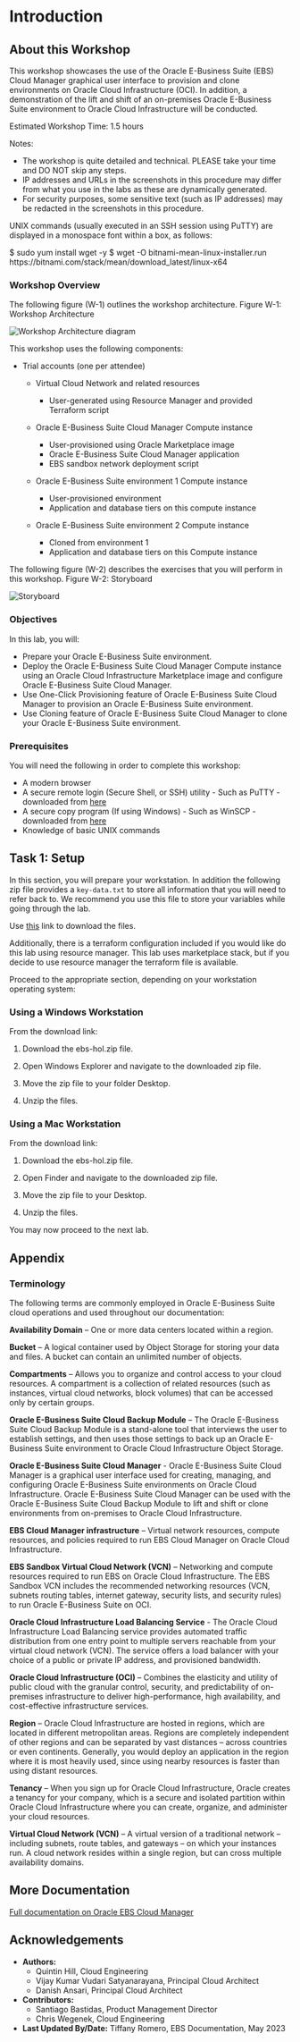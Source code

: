 # Introduction

## About this Workshop

This workshop showcases the use of the Oracle E-Business Suite (EBS) Cloud Manager graphical user interface to provision and clone environments on Oracle Cloud Infrastructure (OCI). In addition, a demonstration of the lift and shift of an on-premises Oracle E-Business Suite environment to Oracle Cloud Infrastructure will be conducted.

Estimated Workshop Time: 1.5 hours

Notes:

* The workshop is quite detailed and technical. PLEASE take your time and DO NOT skip any steps.
* IP addresses and URLs in the screenshots in this procedure may differ from what you use in the labs as these are dynamically generated.
* For security purposes, some sensitive text (such as IP addresses) may be redacted in the screenshots in this procedure.

UNIX commands (usually executed in an SSH session using PuTTY) are displayed in a monospace font within a box, as follows:

<copy>
$ sudo yum install wget -y $ wget -O bitnami-mean-linux-installer.run https://bitnami.com/stack/mean/download_latest/linux-x64
</copy>

### Workshop Overview

The following figure (W-1) outlines the workshop architecture.
Figure W-1: Workshop Architecture

![Workshop Architecture diagram](./images/1.png " ")

This workshop uses the following components:

* Trial accounts (one per attendee)

  - Virtual Cloud Network and related resources
    - User-generated using Resource Manager and provided Terraform script

  - Oracle E-Business Suite Cloud Manager Compute instance
    - User-provisioned using Oracle Marketplace image
    - Oracle E-Business Suite Cloud Manager application
    - EBS sandbox network deployment script

  - Oracle E-Business Suite environment 1 Compute instance
    - User-provisioned environment
    - Application and database tiers on this compute instance

  - Oracle E-Business Suite environment 2 Compute instance
    - Cloned from environment 1
    - Application and database tiers on this Compute instance

The following figure (W-2) describes the exercises that you will perform in this workshop.
Figure W-2: Storyboard

![Storyboard](./images/2.png " ")

### Objectives

In this lab, you will:
* Prepare your Oracle E-Business Suite environment.
* Deploy the Oracle E-Business Suite Cloud Manager Compute instance using an Oracle Cloud Infrastructure Marketplace image and configure Oracle E-Business Suite Cloud Manager.
* Use One-Click Provisioning feature of Oracle E-Business Suite Cloud Manager to provision an Oracle E-Business Suite environment.
* Use Cloning feature of Oracle E-Business Suite Cloud Manager to clone your Oracle E-Business Suite environment.

### Prerequisites

You will need the following in order to complete this workshop:

* A modern browser
* A secure remote login (Secure Shell, or SSH) utility
        - Such as PuTTY - downloaded from [here](https://www.ssh.com/ssh/putty/download)
* A secure copy program (If using Windows)
        - Such as WinSCP - downloaded from [here](https://winscp.net/eng/index.php)
* Knowledge of basic UNIX commands

## Task 1: Setup

In this section, you will prepare your workstation. In addition the following zip file provides a ``key-data.txt`` to store all information that you will need to refer back to. We recommend you use this file to store your variables while going through the lab.

Use [this](https://objectstorage.us-ashburn-1.oraclecloud.com/p/vrY7zeM7llOTsL5UyR9u5jQzp8JZzDiir7YdPDyc81zdG8psYU3bWM4LuwAemOUJ/n/orasenatdpltoci03/b/EBS-HOL-Files/o/ebs-hol.zip) link to download the files.

Additionally, there is a terraform configuration included if you would like do this lab using resource manager. This lab uses marketplace stack, but if you decide to use resource manager the terraform file is available.

Proceed to the appropriate section, depending on your workstation operating system:

### Using a Windows Workstation

From the download link:

  1. Download the ebs-hol.zip file.

  2. Open Windows Explorer and navigate to the downloaded zip file.

  3. Move the zip file to your folder Desktop.

  4. Unzip the files.

### Using a Mac Workstation

From the download link:

  1. Download the ebs-hol.zip file.

  2. Open Finder and navigate to the downloaded zip file.

  3. Move the zip file to your Desktop.

  4. Unzip the files.

You may now proceed to the next lab.

## Appendix
### Terminology

The following terms are commonly employed in Oracle E-Business Suite cloud operations and used throughout our documentation:

**Availability Domain** – One or more data centers located within a region.

**Bucket** – A logical container used by Object Storage for storing your data and files. A bucket can contain an unlimited number of objects.

**Compartments** – Allows you to organize and control access to your cloud resources. A compartment is a collection of related resources (such as instances, virtual cloud networks, block volumes) that can be accessed only by certain groups.

**Oracle E-Business Suite Cloud Backup Module** – The Oracle E-Business Suite Cloud Backup Module is a stand-alone tool that interviews the user to establish settings, and then uses those settings to back up an Oracle E-Business Suite environment to Oracle Cloud Infrastructure Object Storage.

**Oracle E-Business Suite Cloud Manager** - Oracle E-Business Suite Cloud Manager is a graphical user interface used for creating, managing, and configuring Oracle E-Business Suite environments on Oracle Cloud Infrastructure. Oracle E-Business Suite Cloud Manager can be used with the Oracle E-Business Suite Cloud Backup Module to lift and shift or clone environments from on-premises to Oracle Cloud Infrastructure.

**EBS Cloud Manager infrastructure** – Virtual network resources, compute resources, and policies required to run EBS Cloud Manager on Oracle Cloud Infrastructure.

**EBS Sandbox Virtual Cloud Network (VCN)** – Networking and compute resources required to run EBS on Oracle Cloud Infrastructure. The EBS Sandbox VCN includes the recommended networking resources (VCN, subnets routing tables, internet gateway, security lists, and security rules) to run Oracle E-Business Suite on OCI.

**Oracle Cloud Infrastructure Load Balancing Service** - The Oracle Cloud Infrastructure Load Balancing service provides automated traffic distribution from one entry point to multiple servers reachable from your virtual cloud network (VCN). The service offers a load balancer with your choice of a public or private IP address, and provisioned bandwidth.

**Oracle Cloud Infrastructure (OCI)** – Combines the elasticity and utility of public cloud with the granular control, security, and predictability of on-premises infrastructure to deliver high-performance, high availability, and cost-effective infrastructure services.

**Region** – Oracle Cloud Infrastructure are hosted in regions, which are located in different metropolitan areas. Regions are completely independent of other regions and can be separated by vast distances – across countries or even continents. Generally, you would deploy an application in the region where it is most heavily used, since using nearby resources is faster than using distant resources.

**Tenancy** – When you sign up for Oracle Cloud Infrastructure, Oracle creates a tenancy for your company, which is a secure and isolated partition within Oracle Cloud Infrastructure where you can create, organize, and administer your cloud resources.

**Virtual Cloud Network (VCN)** – A virtual version of a traditional network – including subnets, route tables, and gateways – on which your instances run. A cloud network resides within a single region, but can cross multiple availability domains.

## More Documentation
[Full documentation on Oracle EBS Cloud Manager](https://docs.oracle.com/cd/E26401_01/doc.122/f35809/toc.htm)

## Acknowledgements

* **Authors:** 
  * Quintin Hill, Cloud Engineering
  * Vijay Kumar Vudari Satyanarayana, Principal Cloud Architect
  * Danish Ansari, Principal Cloud Architect
* **Contributors:** 
  * Santiago Bastidas, Product Management Director
  * Chris Wegenek, Cloud Engineering
* **Last Updated By/Date:** Tiffany Romero, EBS Documentation, May 2023


